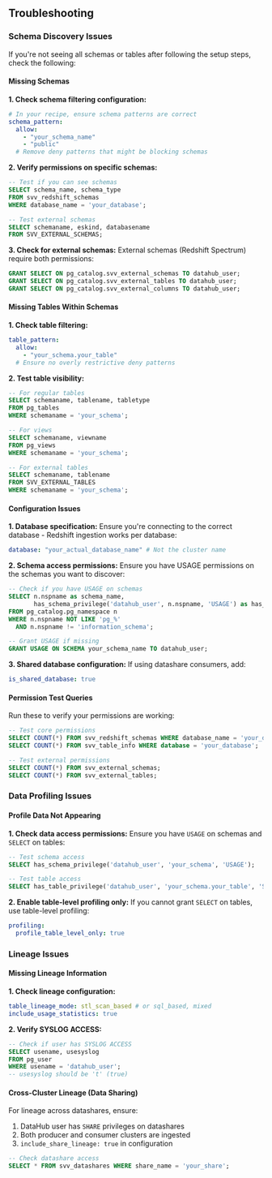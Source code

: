 ## Troubleshooting

### Schema Discovery Issues

If you're not seeing all schemas or tables after following the setup steps, check the following:

#### Missing Schemas

**1. Check schema filtering configuration:**

```yaml
# In your recipe, ensure schema patterns are correct
schema_pattern:
  allow:
    - "your_schema_name"
    - "public"
  # Remove deny patterns that might be blocking schemas
```

**2. Verify permissions on specific schemas:**

```sql
-- Test if you can see schemas
SELECT schema_name, schema_type
FROM svv_redshift_schemas
WHERE database_name = 'your_database';

-- Test external schemas
SELECT schemaname, eskind, databasename
FROM SVV_EXTERNAL_SCHEMAS;
```

**3. Check for external schemas:**
External schemas (Redshift Spectrum) require both permissions:

```sql
GRANT SELECT ON pg_catalog.svv_external_schemas TO datahub_user;
GRANT SELECT ON pg_catalog.svv_external_tables TO datahub_user;
GRANT SELECT ON pg_catalog.svv_external_columns TO datahub_user;
```

#### Missing Tables Within Schemas

**1. Check table filtering:**

```yaml
table_pattern:
  allow:
    - "your_schema.your_table"
  # Ensure no overly restrictive deny patterns
```

**2. Test table visibility:**

```sql
-- For regular tables
SELECT schemaname, tablename, tabletype
FROM pg_tables
WHERE schemaname = 'your_schema';

-- For views
SELECT schemaname, viewname
FROM pg_views
WHERE schemaname = 'your_schema';

-- For external tables
SELECT schemaname, tablename
FROM SVV_EXTERNAL_TABLES
WHERE schemaname = 'your_schema';
```

#### Configuration Issues

**1. Database specification:**
Ensure you're connecting to the correct database - Redshift ingestion works per database:

```yaml
database: "your_actual_database_name" # Not the cluster name
```

**2. Schema access permissions:**
Ensure you have USAGE permissions on the schemas you want to discover:

```sql
-- Check if you have USAGE on schemas
SELECT n.nspname as schema_name,
       has_schema_privilege('datahub_user', n.nspname, 'USAGE') as has_usage
FROM pg_catalog.pg_namespace n
WHERE n.nspname NOT LIKE 'pg_%'
  AND n.nspname != 'information_schema';

-- Grant USAGE if missing
GRANT USAGE ON SCHEMA your_schema_name TO datahub_user;
```

**3. Shared database configuration:**
If using datashare consumers, add:

```yaml
is_shared_database: true
```

#### Permission Test Queries

Run these to verify your permissions are working:

```sql
-- Test core permissions
SELECT COUNT(*) FROM svv_redshift_schemas WHERE database_name = 'your_database';
SELECT COUNT(*) FROM svv_table_info WHERE database = 'your_database';

-- Test external permissions
SELECT COUNT(*) FROM svv_external_schemas;
SELECT COUNT(*) FROM svv_external_tables;
```

### Data Profiling Issues

#### Profile Data Not Appearing

**1. Check data access permissions:**
Ensure you have `USAGE` on schemas and `SELECT` on tables:

```sql
-- Test schema access
SELECT has_schema_privilege('datahub_user', 'your_schema', 'USAGE');

-- Test table access
SELECT has_table_privilege('datahub_user', 'your_schema.your_table', 'SELECT');
```

**2. Enable table-level profiling only:**
If you cannot grant `SELECT` on tables, use table-level profiling:

```yaml
profiling:
  profile_table_level_only: true
```

### Lineage Issues

#### Missing Lineage Information

**1. Check lineage configuration:**

```yaml
table_lineage_mode: stl_scan_based # or sql_based, mixed
include_usage_statistics: true
```

**2. Verify SYSLOG ACCESS:**

```sql
-- Check if user has SYSLOG ACCESS
SELECT usename, usesyslog
FROM pg_user
WHERE usename = 'datahub_user';
-- usesyslog should be 't' (true)
```

#### Cross-Cluster Lineage (Data Sharing)

For lineage across datashares, ensure:

1. DataHub user has `SHARE` privileges on datashares
2. Both producer and consumer clusters are ingested
3. `include_share_lineage: true` in configuration

```sql
-- Check datashare access
SELECT * FROM svv_datashares WHERE share_name = 'your_share';
```
